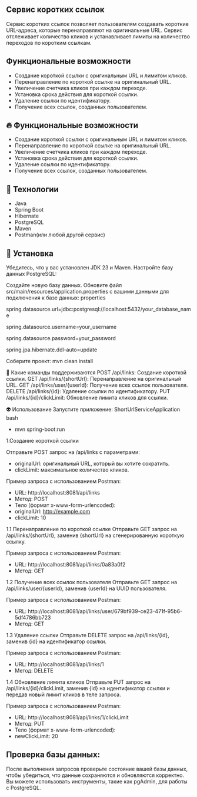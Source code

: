 ## Сервис коротких ссылок

Сервис коротких ссылок позволяет пользователям создавать короткие URL-адреса, которые перенаправляют на оригинальные URL. Сервис отслеживает количество кликов и устанавливает лимиты на количество переходов по коротким ссылкам.

## Функциональные возможности

- Создание короткой ссылки с оригинальным URL и лимитом кликов.
- Перенаправление по короткой ссылке на оригинальный URL.
- Увеличение счетчика кликов при каждом переходе.
- Установка срока действия для короткой ссылки.
- Удаление ссылки по идентификатору.
- Получение всех ссылок, созданных пользователем.


## 🔥 Функциональные возможности

- Создание короткой ссылки с оригинальным URL и лимитом кликов.
- Перенаправление по короткой ссылке на оригинальный URL.
- Увеличение счетчика кликов при каждом переходе.
- Установка срока действия для короткой ссылки.
- Удаление ссылки по идентификатору.
- Получение всех ссылок, созданных пользователем.

## 🤘 Технологии
- Java
- Spring Boot
- Hibernate
- PostgreSQL
- Maven
- Postman(или любой другой сервис)

## 💬 Установка
Убедитесь, что у вас установлен JDK 23 и Maven.
Настройте базу данных PostgreSQL:

Создайте новую базу данных. Обновите файл src/main/resources/application.properties с вашими данными для подключения к базе данных: properties

spring.datasource.url=jdbc:postgresql://localhost:5432/your_database_name

spring.datasource.username=your_username

spring.datasource.password=your_password

spring.jpa.hibernate.ddl-auto=update

Соберите проект: mvn clean install

🙈 Какие команды поддерживаются
POST /api/links: Создание короткой ссылки.
GET /api/links/{shortUrl}: Перенаправление на оригинальный URL.
GET /api/links/user/{userId}: Получение всех ссылок пользователя.
DELETE /api/links/{id}: Удаление ссылки по идентификатору.
PUT /api/links/{id}/clickLimit: Обновление лимита кликов для ссылки.

👽 Использование
Запустите приложение: ShortUrlServiceApplication bash

- mvn spring-boot:run

1.Создание короткой ссылки

Отправьте POST запрос на /api/links с параметрами:

- originalUrl: оригинальный URL, который вы хотите сократить.
- clickLimit: максимальное количество кликов.

Пример запроса с использованием Postman:

- URL: http://localhost:8081/api/links
- Метод: POST
- Тело (формат x-www-form-urlencoded):
- originalUrl: http://example.com
- clickLimit: 10

1.1 Перенаправление по короткой ссылке Отправьте GET запрос на /api/links/{shortUrl}, заменив {shortUrl} на сгенерированную короткую ссылку.

Пример запроса с использованием Postman:

- URL: http://localhost:8081/api/links/0a83a0f2
- Метод: GET
  
1.2 Получение всех ссылок пользователя Отправьте GET запрос на /api/links/user/{userId}, заменив {userId} на UUID пользователя.

Пример запроса с использованием Postman:

- URL: http://localhost:8081/api/links/user/679bf939-ce23-471f-95b6-5df4786bb723
- Метод: GET
  
1.3 Удаление ссылки Отправьте DELETE запрос на /api/links/{id}, заменив {id} на идентификатор ссылки.

Пример запроса с использованием Postman:

- URL: http://localhost:8081/api/links/1
- Метод: DELETE

1.4 Обновление лимита кликов Отправьте PUT запрос на /api/links/{id}/clickLimit, заменив {id} на идентификатор ссылки и передав новый лимит кликов в теле запроса.

Пример запроса с использованием Postman:

- URL: http://localhost:8081/api/links/1/clickLimit
- Метод: PUT
- Тело (формат x-www-form-urlencoded):
- newClickLimit: 20
  
## Проверка базы данных:
После выполнения запросов проверьте состояние вашей базы данных, чтобы убедиться, что данные сохраняются и обновляются корректно. Вы можете использовать инструменты, такие как pgAdmin, для работы с PostgreSQL.
